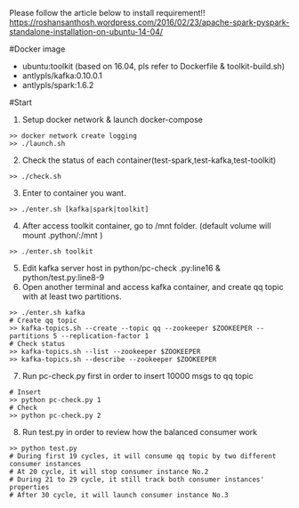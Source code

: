 Please follow the article below to install requirement!!
https://roshansanthosh.wordpress.com/2016/02/23/apache-spark-pyspark-standalone-installation-on-ubuntu-14-04/

#Docker image
- ubuntu:toolkit (based on 16.04, pls refer to Dockerfile & toolkit-build.sh)
- antlypls/kafka:0.10.0.1
- antlypls/spark:1.6.2

#Start
1. Setup docker network & launch docker-compose
```
>> docker network create logging
>> ./launch.sh
```

2. Check the status of each container(test-spark,test-kafka,test-toolkit)
```
>> ./check.sh
```

3. Enter to container you want.
```
>> ./enter.sh [kafka|spark|toolkit]
```

4. After access toolkit container, go to /mnt folder. (default volume will mount .python/:/mnt )
```
>> ./enter.sh toolkit
```
5. Edit kafka server host in python/pc-check .py:line16 & python/test.py:line8-9
6. Open another terminal and access kafka container, and create qq topic with at least two partitions.
```
>> ./enter.sh kafka
# Create qq topic
>> kafka-topics.sh --create --topic qq --zookeeper $ZOOKEEPER --partitions 5 --replication-factor 1
# Check status
>> kafka-topics.sh --list --zookeeper $ZOOKEEPER
>> kafka-topics.sh --describe --zookeeper $ZOOKEEPER
```
7. Run pc-check.py first in order to insert 10000 msgs to qq topic 
```
# Insert
>> python pc-check.py 1
# Check
>> python pc-check.py 2
```
8. Run test.py in order to review how the balanced consumer work
```
>> python test.py
# During first 19 cycles, it will consume qq topic by two different consumer instances
# At 20 cycle, it will stop consumer instance No.2
# During 21 to 29 cycle, it still track both consumer instances' properties
# After 30 cycle, it will launch consumer instance No.3
```

